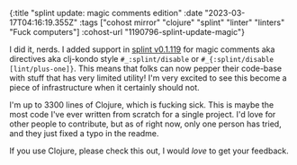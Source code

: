 {:title "splint update: magic comments edition"
 :date "2023-03-17T04:16:19.355Z"
 :tags ["cohost mirror" "clojure" "splint" "linter" "linters" "Fuck computers"]
 :cohost-url "1190796-splint-update-magic"}

I did it, nerds. I added support in [splint v0.1.119](https://cljdoc.org/d/io.github.noahtheduke/splint/0.1.119) for magic comments aka directives aka clj-kondo style `#_:splint/disable` or `#_{:splint/disable [lint/plus-one]}`. This means that folks can now pepper their code-base with stuff that has very limited utility! I'm very excited to see this become a piece of infrastructure when it certainly should not.

I'm up to 3300 lines of Clojure, which is fucking sick. This is maybe the most code I've ever written from scratch for a single project. I'd love for other people to contribute, but as of right now, only one person has tried, and they just fixed a typo in the readme.

If you use Clojure, please check this out, I would _love_ to get your feedback.
